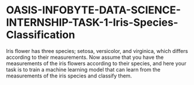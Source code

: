 # OASIS-INFOBYTE-DATA-SCIENCE-INTERNSHIP-TASK-1-Iris-Species-Classification
Iris flower has three species; setosa, versicolor, and virginica, which differs according to their measurements. Now assume that you have the measurements of the iris flowers according to their species, and here your task is to train a machine learning model that can learn from the measurements of the iris species and classify them.
